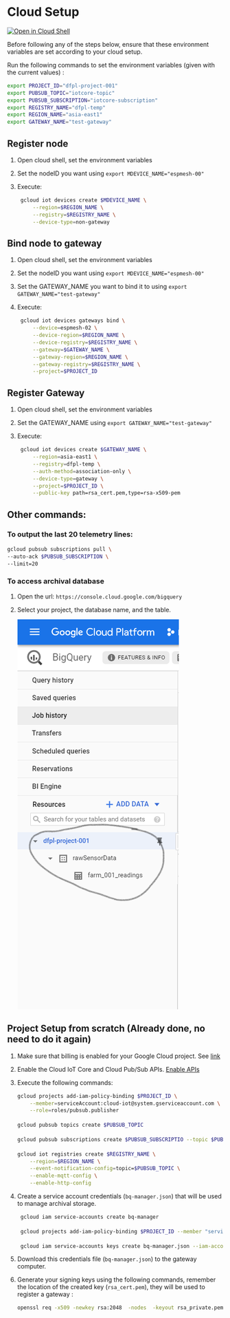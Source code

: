 # Cloud Setup

[![Open in Cloud Shell][shell_img]][shell_link]

[shell_img]: https://gstatic.com/cloudssh/images/open-btn.png
[shell_link]: https://console.cloud.google.com/cloudshell/open?git_repo=https://github.com/Raghav-intrigue/dfpl-project001&page=editor&open_in_editor=documentation/cloud.md


Before following any of the steps below, ensure that these environment variables are set according to your cloud setup.

Run the following commands to set the environment variables (given with the current values) :

```sh
export PROJECT_ID="dfpl-project-001"
export PUBSUB_TOPIC="iotcore-topic"
export PUBSUB_SUBSCRIPTION="iotcore-subscription"
export REGISTRY_NAME="dfpl-temp"
export REGION_NAME="asia-east1"
export GATEWAY_NAME="test-gateway"
```

## Register node

1. Open cloud shell, set the environment variables
2. Set the nodeID you want using `export MDEVICE_NAME="espmesh-00"`
3. Execute:
   
   ```sh
    gcloud iot devices create $MDEVICE_NAME \
        --region=$REGION_NAME \
        --registry=$REGISTRY_NAME \
        --device-type=non-gateway
   ```

## Bind node to gateway

1. Open cloud shell, set the environment variables
2. Set the nodeID you want using `export MDEVICE_NAME="espmesh-00"`
3. Set the GATEWAY_NAME you want to bind it to using `export GATEWAY_NAME="test-gateway"`
4. Execute:
   
   ```sh
    gcloud iot devices gateways bind \
        --device=espmesh-02 \
        --device-region=$REGION_NAME \
        --device-registry=$REGISTRY_NAME \
        --gateway=$GATEWAY_NAME \
        --gateway-region=$REGION_NAME \
        --gateway-registry=$REGISTRY_NAME \
        --project=$PROJECT_ID
   ```

## Register Gateway

1. Open cloud shell, set the environment variables
2. Set the GATEWAY_NAME using `export GATEWAY_NAME="test-gateway"`
3. Execute: 
   
   ```sh
    gcloud iot devices create $GATEWAY_NAME \
        --region=asia-east1 \
        --registry=dfpl-temp \
        --auth-method=association-only \
        --device-type=gateway \
        --project=$PROJECT_ID \
        --public-key path=rsa_cert.pem,type=rsa-x509-pem
   ```

## Other commands:

### To output the last 20 telemetry lines:

```sh
gcloud pubsub subscriptions pull \
--auto-ack $PUBSUB_SUBSCRIPTION \
--limit=20
```

### To access archival database

1. Open the url: `https://console.cloud.google.com/bigquery`
2. Select your project, the database name, and the table.
   
   ![Big Query Database](./imgs/bq.png)


## Project Setup from scratch (Already done, no need to do it again)

1. Make sure that billing is enabled for your Google Cloud project. See [link](https://cloud.google.com/billing/docs/how-to/modify-project)

2. Enable the Cloud IoT Core and Cloud Pub/Sub APIs. [Enable APIs](https://console.cloud.google.com/flows/enableapi?apiid=cloudiot.googleapis.com,pubsub)

3. Execute the following commands:

    ```sh
    gcloud projects add-iam-policy-binding $PROJECT_ID \
        --member=serviceAccount:cloud-iot@system.gserviceaccount.com \
        --role=roles/pubsub.publisher
    
    gcloud pubsub topics create $PUBSUB_TOPIC
    
    gcloud pubsub subscriptions create $PUBSUB_SUBSCRIPTIO --topic $PUBSUB_TOPIC
    
    gcloud iot registries create $REGISTRY_NAME \
        --region=$REGION_NAME \
        --event-notification-config=topic=$PUBSUB_TOPIC \
        --enable-mqtt-config \
        --enable-http-config    

    ```

4. Create a service account credentials (`bq-manager.json`) that will be used to manage archival storage.
   
   ```sh
    gcloud iam service-accounts create bq-manager
    
    gcloud projects add-iam-policy-binding $PROJECT_ID --member "serviceAccount:bq-manager@$PROJECT_ID.iam.gserviceaccount.com" --role "roles/bigquery.dataOwner"
    
    gcloud iam service-accounts keys create bq-manager.json --iam-account bq-manager@$PROJECT_ID.iam.gserviceaccount.com
   ```

5. Download this credentials file (`bq-manager.json`) to the gateway computer.
6. Generate your signing keys using the following commands, remember the location of the created key (`rsa_cert.pem`), they will be used to register a gateway :

    ```sh
    openssl req -x509 -newkey rsa:2048  -nodes  -keyout rsa_private.pem -x509 -days 365 -out rsa_cert.pem -subj "/CN=unused"
    ```
